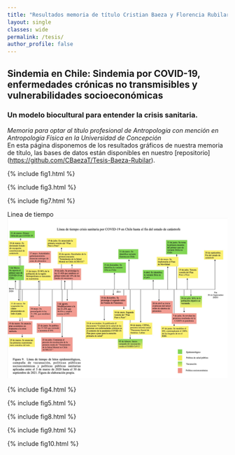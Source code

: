 ```yaml
---
title: "Resultados memoria de título Cristian Baeza y Florencia Rubilar"
layout: single
classes: wide
permalink: /tesis/
author_profile: false
---
```

## Sindemia en Chile: Sindemia por COVID-19, enfermedades crónicas no transmisibles y vulnerabilidades socioeconómicas
### Un modelo biocultural para entender la crisis sanitaria.
_Memoria para optar al título profesional de Antropología con mención en Antropología Física en la Universidad de Concepción_  
En esta página disponemos de los resultados gráficos de nuestra memoria de título, las bases de datos están disponibles en nuestro [repositorio] (https://github.com/CBaezaT/Tesis-Baeza-Rubilar). 
  
{% include fig1.html %}  

{% include fig3.html %}  

{% include fig7.html %}  

Linea de tiempo  
![linea de tiempo](/assets/images/linea-tesis.jpg)  
  
{% include fig4.html %}  

{% include fig5.html %}  

{% include fig8.html %}  

{% include fig9.html %}  

{% include fig10.html %}  